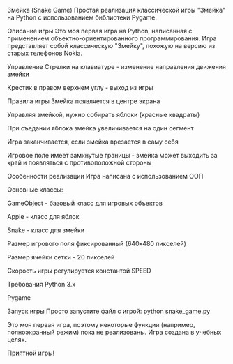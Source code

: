 Змейка (Snake Game)
Простая реализация классической игры "Змейка" на Python с использованием библиотеки Pygame.

Описание игры
Это моя первая игра на Python, написанная с применением объектно-ориентированного программирования. Игра представляет собой классическую "Змейку", похожую на версию из старых телефонов Nokia.

Управление
Стрелки на клавиатуре - изменение направления движения змейки

Крестик в правом верхнем углу - выход из игры

Правила игры
Змейка появляется в центре экрана

Управляя змейкой, нужно собирать яблоки (красные квадраты)

При съедании яблока змейка увеличивается на один сегмент

Игра заканчивается, если змейка врезается в саму себя

Игровое поле имеет замкнутые границы - змейка может выходить за край и появляться с противоположной стороны

Особенности реализации
Игра написана с использованием ООП

Основные классы:

GameObject - базовый класс для игровых объектов

Apple - класс для яблок

Snake - класс для змейки

Размер игрового поля фиксированный (640x480 пикселей)

Размер ячейки сетки - 20 пикселей

Скорость игры регулируется константой SPEED

Требования
Python 3.x

Pygame

Запуск игры
Просто запустите файл с игрой: python snake_game.py

Это моя первая игра, поэтому некоторые функции (например, полноэкранный режим) пока не реализованы. Игра создана в учебных целях.

Приятной игры!
